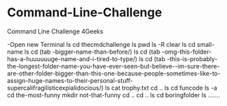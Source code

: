 # Command-Line-Challenge
Command Line Challenge 4Geeks

-Open new Terminal
ls
cd thecmdchallenge
ls
pwd
ls -R
clear
ls
cd small-name
ls
cd (tab -bigger-name-than-before/)
ls
cd (tab -omg-this-folder-has-a-huuuuuuge-name-and-i-tired-to-type/)
ls
cd (tab -this-is-probably-the-longest-folder-name-you-have-ever-seen-but-believe--im-sure-there-are-other-folder-bigger-than-this-one-because-people-sometimes-like-to-assign-huge-names-to-their-personal-stuff-supercalifragilisticexpialidocious/)
ls
cat trophy.txt
cd ..
ls
cd funcode
ls -a
cd the-most-funny
mkdir not-that-funny
cd ..
cd ..
ls
cd boringfolder
ls
.......

